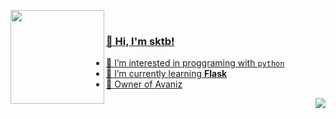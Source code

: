 <a href= "https://discord.com/users/661717143141875712"><img align="left" height="150px" src="https://i.imgur.com/u23pDCa.png">
    <br>
### 👋 Hi, I'm sktb!
- 👀 I’m interested in proggraming with `python`
- 🌱 I’m currently learning **Flask**
- 🤖 Owner of [Avaniz](https://discord.gg/kpHjbFxYSg)

<img align="right" src="https://komarev.com/ghpvc/?username=sktb00&color=036bfc">

